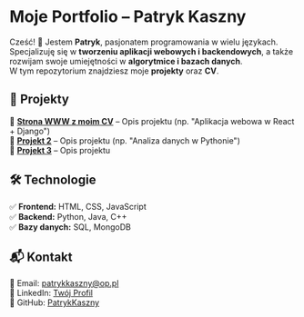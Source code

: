 # Moje Portfolio – Patryk Kaszny  

Cześć! 👋 Jestem **Patryk**, pasjonatem programowania w wielu językach.  
Specjalizuję się w **tworzeniu aplikacji webowych i backendowych**, a także rozwijam swoje umiejętności w **algorytmice i bazach danych**.  
W tym repozytorium znajdziesz moje **projekty** oraz **CV**.  

## 🚀 Projekty  
🔹 **[Strona WWW z moim CV](https://patrykkasznycv.netlify.app)** – Opis projektu (np. "Aplikacja webowa w React + Django")  
🔹 **[Projekt 2](link_do_repozytorium)** – Opis projektu (np. "Analiza danych w Pythonie")  
🔹 **[Projekt 3](link_do_repozytorium)** – Opis projektu  

## 🛠 Technologie  
✅ **Frontend:** HTML, CSS, JavaScript  
✅ **Backend:** Python, Java, C++  
✅ **Bazy danych:** SQL, MongoDB  

## 📬 Kontakt  
📧 Email: [patrykkaszny@op.pl](mailto:patrykkaszny@op.pl)  
💼 LinkedIn: [Twój Profil](link_do_linkedin)  
🐙 GitHub: [PatrykKaszny](https://github.com/PatrykKaszny/Patryk-Kaszny-projekty)  
